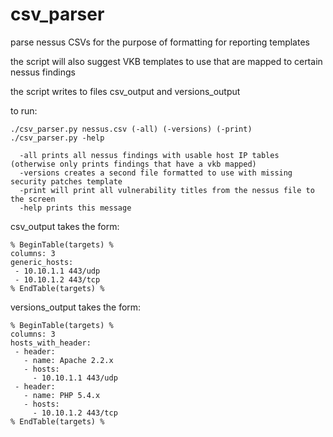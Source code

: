 # csv_parser
parse nessus CSVs for the purpose of formatting for reporting templates

the script will also suggest VKB templates to use that are mapped to certain nessus findings

the script writes to files csv_output and versions_output


to run:
```
./csv_parser.py nessus.csv (-all) (-versions) (-print)
./csv_parser.py -help
```

```
  -all prints all nessus findings with usable host IP tables (otherwise only prints findings that have a vkb mapped)
  -versions creates a second file formatted to use with missing security patches template
  -print will print all vulnerability titles from the nessus file to the screen
  -help prints this message
```


csv_output takes the form:
```
% BeginTable(targets) %
columns: 3
generic_hosts:
 - 10.10.1.1 443/udp
 - 10.10.1.2 443/tcp
% EndTable(targets) %
```

versions_output takes the form:

```
% BeginTable(targets) %
columns: 3
hosts_with_header:
 - header:
   - name: Apache 2.2.x
   - hosts:
     - 10.10.1.1 443/udp
 - header:
   - name: PHP 5.4.x
   - hosts:
     - 10.10.1.2 443/tcp
% EndTable(targets) %
```
